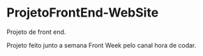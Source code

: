 # ProjetoFrontEnd-WebSite
 Projeto de front end.

Projeto feito junto a semana Front Week pelo canal hora de codar.

